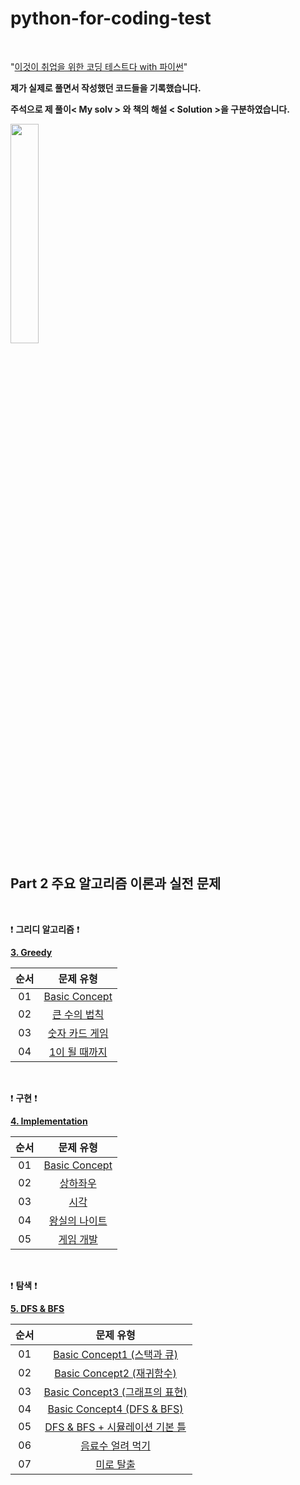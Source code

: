 # python-for-coding-test

<br/>

"[이것이 취업을 위한 코딩 테스트다 with 파이썬](http://www.yes24.com/Product/Goods/91433923)"

**제가 실제로 풀면서 작성했던 코드들을 기록했습니다.**

**주석으로 제 풀이< My solv > 와 책의 해설 < Solution >을 구분하였습니다.**

<img src = "https://user-images.githubusercontent.com/97127994/209169984-f86433cf-7864-4688-96d4-2d115434b267.jpeg" width="30%" height="30%">


<br/>


## Part 2 주요 알고리즘 이론과 실전 문제

<br/>

:exclamation: **그리디 알고리즘** :exclamation:


**[3. Greedy](https://github.com/eric98040/python-for-coding-test/tree/main/Greedy)**


|       순서        |         문제 유형       |   
|:-----:|:-----:|
|01|[Basic Concept](https://github.com/eric98040/python-for-coding-test/blob/main/Greedy/Basic%20Concept.py)|
|02|[큰 수의 법칙](https://github.com/eric98040/python-for-coding-test/blob/main/Greedy/%ED%81%B0%20%EC%88%98%EC%9D%98%20%EB%B2%95%EC%B9%99.py)|
|03|[숫자 카드 게임](https://github.com/eric98040/python-for-coding-test/blob/main/Greedy/%EC%88%AB%EC%9E%90%20%EC%B9%B4%EB%93%9C%20%EA%B2%8C%EC%9E%84.py)|
|04|[1이 될 때까지](https://github.com/eric98040/python-for-coding-test/blob/main/Greedy/1%EC%9D%B4%20%EB%90%A0%20%EB%95%8C%EA%B9%8C%EC%A7%80.py)|


<br/>

:exclamation: **구현** :exclamation:

**[4. Implementation](https://github.com/eric98040/python-for-coding-test/tree/main/Implementation)**


|       순서        |         문제 유형       |   
|:-----:|:-----:|
|01|[Basic Concept](https://github.com/eric98040/python-for-coding-test/blob/main/Implementation/Basic%20Concept.py)|
|02|[상하좌우](https://github.com/eric98040/python-for-coding-test/blob/main/Implementation/%EC%83%81%ED%95%98%EC%A2%8C%EC%9A%B0.py)|
|03|[시각](https://github.com/eric98040/python-for-coding-test/blob/main/Implementation/%EC%8B%9C%EA%B0%81.Py)|
|04|[왕실의 나이트](https://github.com/eric98040/python-for-coding-test/blob/main/Implementation/%EC%99%95%EC%8B%A4%EC%9D%98%20%EB%82%98%EC%9D%B4%ED%8A%B8.py)|
|05|[게임 개발](https://github.com/eric98040/python-for-coding-test/blob/main/Implementation/%EA%B2%8C%EC%9E%84%20%EA%B0%9C%EB%B0%9C.py)|


<br/>

:exclamation: **탐색** :exclamation:


**[5. DFS & BFS](https://github.com/eric98040/python-for-coding-test/tree/main/DFS%20%26%20BFS)**


|       순서        |         문제 유형       |   
|:-----:|:-----:|
|01|[Basic Concept1 (스택과 큐)](https://github.com/eric98040/python-for-coding-test/blob/main/DFS%20%26%20BFS/Basic%20Concept1%20(%EC%8A%A4%ED%83%9D%EA%B3%BC%20%ED%81%90).py)|
|02|[Basic Concept2 (재귀함수)](https://github.com/eric98040/python-for-coding-test/blob/main/DFS%20&%20BFS/Basic%20Concept2%20(%EC%9E%AC%EA%B7%80%ED%95%A8%EC%88%98).py)|
|03|[Basic Concept3 (그래프의 표현)](https://github.com/eric98040/python-for-coding-test/blob/main/DFS%20%26%20BFS/Basic%20Concept3%20(%EA%B7%B8%EB%9E%98%ED%94%84%EC%9D%98%20%ED%91%9C%ED%98%84).py)|
|04|[Basic Concept4 (DFS & BFS)](https://github.com/eric98040/python-for-coding-test/blob/main/DFS%20%26%20BFS/Basic%20Concept4%20(DFS%20%26%20BFS).py)|
|05|[DFS & BFS + 시뮬레이션 기본 틀](https://github.com/eric98040/python-for-coding-test/blob/main/DFS%20%26%20BFS/DFS%20%26%20BFS%20%2B%20%EC%8B%9C%EB%AE%AC%EB%A0%88%EC%9D%B4%EC%85%98%20%EA%B8%B0%EB%B3%B8%20%ED%8B%80.Py)|
|06|[음료수 얼려 먹기](https://github.com/eric98040/python-for-coding-test/blob/main/DFS%20%26%20BFS/%EC%9D%8C%EB%A3%8C%EC%88%98%20%EC%96%BC%EB%A0%A4%20%EB%A8%B9%EA%B8%B0.Py)|
|07|[미로 탈출](https://github.com/eric98040/python-for-coding-test/blob/main/DFS%20&%20BFS/%EB%AF%B8%EB%A1%9C%20%ED%83%88%EC%B6%9C.py)|



